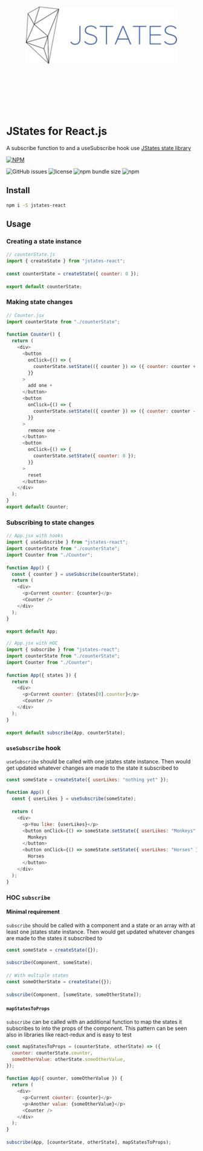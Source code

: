 <div align="center">
  <br><br><br><br><br>
  <img src="https://raw.githubusercontent.com/oryoffe/jstates-react/master/jstates.png" alt="jstates Logo" width="400">
  <br><br><br><br><br><br><br><br>
</div>

# JStates for React.js

A subscribe function to and a useSubscribe hook use [JStates state library](https://github.com/orYoffe/jstates)

<!-- [codesandbox jstates-react example](https://codesandbox.io/s/jstates-react-93uhx) -->

[![NPM](https://nodei.co/npm/jstates-react.png)](https://npmjs.org/package/jstates-react)

![GitHub issues](https://img.shields.io/github/issues/orYoffe/jstates-react.svg)
![license](https://img.shields.io/github/license/orYoffe/jstates-react.svg)
![npm bundle size](https://img.shields.io/bundlephobia/minzip/jstates-react)
![npm](https://img.shields.io/npm/v/jstates-react.svg)

<!-- ![npm bundle size (minified)](https://img.shields.io/bundlephobia/min/jstates-react.svg) -->

## Install

```sh
npm i -S jstates-react
```

## Usage

### Creating a state instance

```js
// counterState.js
import { createState } from "jstates-react";

const counterState = createState({ counter: 0 });

export default counterState;
```

### Making state changes

```js
// Counter.jsx
import counterState from "./counterState";

function Counter() {
  return (
    <div>
      <button
        onClick={() => {
          counterState.setState(({ counter }) => ({ counter: counter + 1 }));
        }}
      >
        add one +
      </button>
      <button
        onClick={() => {
          counterState.setState(({ counter }) => ({ counter: counter - 1 }));
        }}
      >
        remove one -
      </button>
      <button
        onClick={() => {
          counterState.setState({ counter: 0 });
        }}
      >
        reset
      </button>
    </div>
  );
}
export default Counter;
```

### Subscribing to state changes

```js
// App.jsx with hooks
import { useSubscribe } from "jstates-react";
import counterState from "./counterState";
import Counter from "./Counter";

function App() {
  const { counter } = useSubscribe(counterState);
  return (
    <div>
      <p>Current counter: {counter}</p>
      <Counter />
    </div>
  );
}

export default App;
```

```js
// App.jsx with HOC
import { subscribe } from "jstates-react";
import counterState from "./counterState";
import Counter from "./Counter";

function App({ states }) {
  return (
    <div>
      <p>Current counter: {states[0].counter}</p>
      <Counter />
    </div>
  );
}

export default subscribe(App, counterState);
```

### `useSubscribe` hook

`useSubscribe` should be called with one jstates state instance.
Then would get updated whatever changes are made to the state it subscribed to

```js
const someState = createState({ userLikes: "nothing yet" });

function App() {
  const { userLikes } = useSubscribe(someState);

  return (
    <div>
      <p>You like: {userLikes}</p>
      <button onClick={() => someState.setState({ userLikes: "Monkeys" })}>
        Monkeys
      </button>
      <button onClick={() => someState.setState({ userLikes: "Horses" })}>
        Horses
      </button>
    </div>
  );
}
```

### HOC `subscribe`

#### Minimal requirement

`subscribe` should be called with a component and a state or an array with at least one jstates state instance.
Then would get updated whatever changes are made to the states it subscribed to

```js
const someState = createState({});

subscribe(Component, someState);

// With multiple states
const someOtherState = createState({});

subscribe(Component, [someState, someOtherState]);
```

#### `mapStatesToProps`

`subscribe` can be called with an additional function to map the states it subscribes to
into the props of the component. This pattern can be seen also in libraries like react-redux and is easy to test

```js
const mapStatesToProps = (counterState, otherState) => ({
  counter: counterState.counter,
  someOtherValue: otherState.someOtherValue,
});

function App({ counter, someOtherValue }) {
  return (
    <div>
      <p>Current counter: {counter}</p>
      <p>Another value: {someOtherValue}</p>
      <Counter />
    </div>
  );
}

subscribe(App, [counterState, otherState], mapStatesToProps);
```
